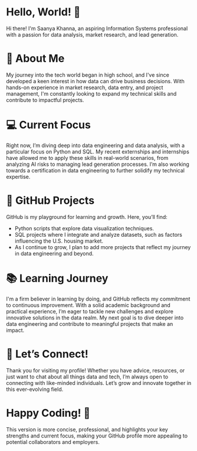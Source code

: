 # Hello, World! 👋
Hi there! I'm Saanya Khanna, an aspiring Information Systems professional with a passion for data analysis, market research, and lead generation. 

# 🌟 About Me

My journey into the tech world began in high school, and I've since developed a keen interest in how data can drive business decisions. With hands-on experience in market research, data entry, and project management, I'm constantly looking to expand my technical skills and contribute to impactful projects.

# 💻 Current Focus

Right now, I’m diving deep into data engineering and data analysis, with a particular focus on Python and SQL. My recent externships and internships have allowed me to apply these skills in real-world scenarios, from analyzing AI risks to managing lead generation processes. I’m also working towards a certification in data engineering to further solidify my technical expertise.

# 🚀 GitHub Projects

GitHub is my playground for learning and growth. Here, you’ll find:
- Python scripts that explore data visualization techniques.
- SQL projects where I integrate and analyze datasets, such as factors influencing the U.S. housing market.
- As I continue to grow, I plan to add more projects that reflect my journey in data engineering and beyond.

# 📚 Learning Journey

I'm a firm believer in learning by doing, and GitHub reflects my commitment to continuous improvement. With a solid academic background and practical experience, I’m eager to tackle new challenges and explore innovative solutions in the data realm. My next goal is to dive deeper into data engineering and contribute to meaningful projects that make an impact.

# 🤝 Let’s Connect!

Thank you for visiting my profile! Whether you have advice, resources, or just want to chat about all things data and tech, I’m always open to connecting with like-minded individuals. Let’s grow and innovate together in this ever-evolving field.

# Happy Coding! 🚀

This version is more concise, professional, and highlights your key strengths and current focus, making your GitHub profile more appealing to potential collaborators and employers.
